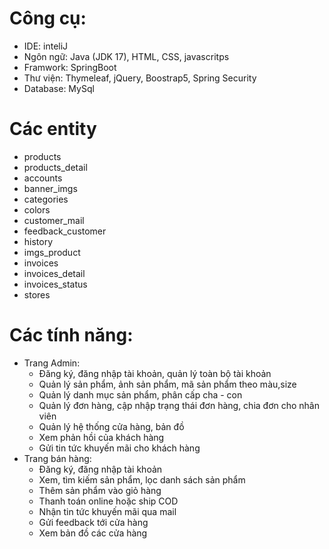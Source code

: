# Công cụ:
  - IDE: inteliJ
  - Ngôn ngữ: Java (JDK 17), HTML, CSS, javascritps
  - Framwork: SpringBoot
  - Thư viện: Thymeleaf, jQuery, Boostrap5, Spring Security
  - Database: MySql

    
# Các entity
  - products
  - products_detail
  - accounts
  - banner_imgs
  - categories
  - colors
  - customer_mail
  - feedback_customer
  - history
  - imgs_product
  - invoices
  - invoices_detail
  - invoices_status
  - stores


# Các tính năng:
  - Trang Admin:
    + Đăng ký, đăng nhập tài khoản, quản lý toàn bộ tài khoản
    + Quản lý sản phẩm, ảnh sản phẩm, mã sản phẩm theo màu,size
    + Quản lý danh mục sản phẩm, phân cấp cha - con
    + Quản lý đơn hàng, cập nhập trạng thái đơn hàng, chia đơn cho nhân viên
    + Quản lý hệ thống cửa hàng, bản đồ
    + Xem phản hồi của khách hàng
    + Gửi tin tức khuyến mãi cho khách hàng
  - Trang bán hàng:
    + Đăng ký, đăng nhập tài khoản
    + Xem, tìm kiếm sản phẩm, lọc danh sách sản phẩm
    + Thêm sản phẩm vào giỏ hàng
    + Thanh toán online hoặc ship COD
    + Nhận tin tức khuyến mãi qua mail
    + Gửi feedback tới cửa hàng
    + Xem bản đồ các cửa hàng
  
